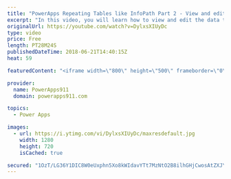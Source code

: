 ```yaml
---
title: "PowerApps Repeating Tables like InfoPath Part 2 - View and edit the data"
excerpt: "In this video, you will learn how to view and edit the data that was entered via the repeating table for this expense report example. You will create cascading galleries to view the data and then use a form to edit the data. There is also a delete button for good measure. Lots of new little tricks here"
originalUrl: https://youtube.com/watch?v=DylxsXIUyDc
type: video
price: Free
length: PT28M24S
publishedDateTime: 2018-06-21T14:40:15Z
heat: 59

featuredContent: "<iframe width=\"800\" height=\"500\" frameborder=\"0\" src=\"https://www.youtube.com/embed/DylxsXIUyDc\" allow=\"accelerometer; autoplay; encrypted-media; gyroscope; picture-in-picture\" allowfullscreen></iframe>"

provider:
  name: PowerApps911
  domain: powerapps911.com

topics:
  - Power Apps

images:
  - url: https://i.ytimg.com/vi/DylxsXIUyDc/maxresdefault.jpg
    width: 1280
    height: 720
    isCached: true

secured: "1OzT/LG36Y1DIC8W0eUxphn5Xo8kWIdavYTt7MzNtO2B8ilhGHjCwosAtZXJYWwKi8QCcGwTrkAHSS3/WzwMljtC2L5s5EtveRjb8Seu+IRCAbKV1ILV49Geem2hvhJNK2sDjXlX+owmglD0sbgg0VkOd4Qbt0K22nJEXmXVHpX1ksywXBDEPycw5KW6TKCJoB6KlaJ7Mhu1yCt015TeirA0yaI+xgbZMYSSaG2ByqrHo0HaTV4WBkBjbDah/gSVDxHi79HWsSS9KI70AIOULoxOiEKi92Alcn1W5eV9vCgURd2r9Z29OxfcS7+IdR+xP2mZrugldPMqNopKk5Ms3j6H5JyLqyBQo1qrQHsUjQl9K2ymU8Omfv+TS3k7AzcVAPR8FrBmN9p8gWoyYV5pHApCLpt59otwR5XDj5kaHKw=;6Rtx2LGXH1j5x3y/5fb+5Q=="
---
```


